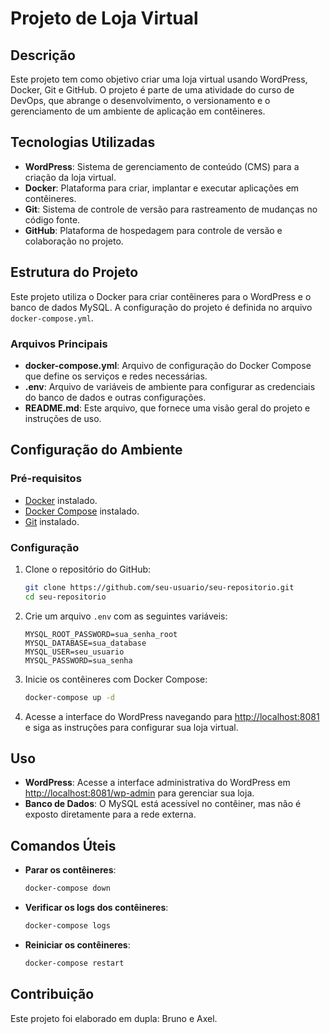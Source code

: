 # Projeto de Loja Virtual

## Descrição

Este projeto tem como objetivo criar uma loja virtual usando WordPress, Docker, Git e GitHub. O projeto é parte de uma atividade do curso de DevOps, que abrange o desenvolvimento, o versionamento e o gerenciamento de um ambiente de aplicação em contêineres.

## Tecnologias Utilizadas

- **WordPress**: Sistema de gerenciamento de conteúdo (CMS) para a criação da loja virtual.
- **Docker**: Plataforma para criar, implantar e executar aplicações em contêineres.
- **Git**: Sistema de controle de versão para rastreamento de mudanças no código fonte.
- **GitHub**: Plataforma de hospedagem para controle de versão e colaboração no projeto.

## Estrutura do Projeto

Este projeto utiliza o Docker para criar contêineres para o WordPress e o banco de dados MySQL. A configuração do projeto é definida no arquivo `docker-compose.yml`.

### Arquivos Principais

- **docker-compose.yml**: Arquivo de configuração do Docker Compose que define os serviços e redes necessárias.
- **.env**: Arquivo de variáveis de ambiente para configurar as credenciais do banco de dados e outras configurações.
- **README.md**: Este arquivo, que fornece uma visão geral do projeto e instruções de uso.

## Configuração do Ambiente

### Pré-requisitos

- [Docker](https://docs.docker.com/get-docker/) instalado.
- [Docker Compose](https://docs.docker.com/compose/install/) instalado.
- [Git](https://git-scm.com/book/en/v2/Getting-Started-Installing-Git) instalado.

### Configuração

1. Clone o repositório do GitHub:

    ```bash
    git clone https://github.com/seu-usuario/seu-repositorio.git
    cd seu-repositorio
    ```

2. Crie um arquivo `.env` com as seguintes variáveis:

    ```env
    MYSQL_ROOT_PASSWORD=sua_senha_root
    MYSQL_DATABASE=sua_database
    MYSQL_USER=seu_usuario
    MYSQL_PASSWORD=sua_senha
    ```

3. Inicie os contêineres com Docker Compose:

    ```bash
    docker-compose up -d
    ```

4. Acesse a interface do WordPress navegando para [http://localhost:8081](http://localhost:8081) e siga as instruções para configurar sua loja virtual.

## Uso

- **WordPress**: Acesse a interface administrativa do WordPress em [http://localhost:8081/wp-admin](http://localhost:8081/wp-admin) para gerenciar sua loja.
- **Banco de Dados**: O MySQL está acessível no contêiner, mas não é exposto diretamente para a rede externa.

## Comandos Úteis

- **Parar os contêineres**:

    ```bash
    docker-compose down
    ```

- **Verificar os logs dos contêineres**:

    ```bash
    docker-compose logs
    ```

- **Reiniciar os contêineres**:

    ```bash
    docker-compose restart
    ```

## Contribuição


Este projeto foi elaborado em dupla: Bruno e Axel.

